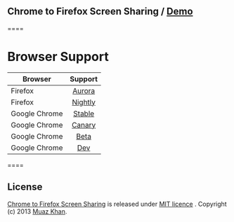 ## Chrome to Firefox Screen Sharing / [Demo](https://googledrive.com/host/0B6GWd_dUUTT8YUJaMkZ2d0NzQmc/WebRTC-Screen-Viewer.html)

====
# Browser Support

| Browser        | Support           |
| ------------- |:-------------:|
| Firefox | [Aurora](http://www.mozilla.org/en-US/firefox/aurora/) |
| Firefox | [Nightly](http://nightly.mozilla.org/) |
| Google Chrome | [Stable](https://www.google.com/intl/en_uk/chrome/browser/) |
| Google Chrome | [Canary](https://www.google.com/intl/en/chrome/browser/canary.html) |
| Google Chrome | [Beta](https://www.google.com/intl/en/chrome/browser/beta.html) |
| Google Chrome | [Dev](https://www.google.com/intl/en/chrome/browser/index.html?extra=devchannel#eula) |

====
## License

[Chrome to Firefox Screen Sharing](https://googledrive.com/host/0B6GWd_dUUTT8YUJaMkZ2d0NzQmc/WebRTC-Screen-Viewer.html) is released under [MIT licence](https://webrtc-experiment.appspot.com/licence/) . Copyright (c) 2013 [Muaz Khan](https://plus.google.com/100325991024054712503).

